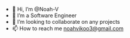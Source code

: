 - 👋 Hi, I’m @Noah-V
- 👀 I’m a Software Engineer
- 💞️ I’m looking to collaborate on any projects
- 📫 How to reach me noahvikoo3@gmail.com

<!---
Noah-V/Noah-V is a ✨ special ✨ repository because its `README.md` (this file) appears on your GitHub profile.
You can click the Preview link to take a look at your changes.
--->
